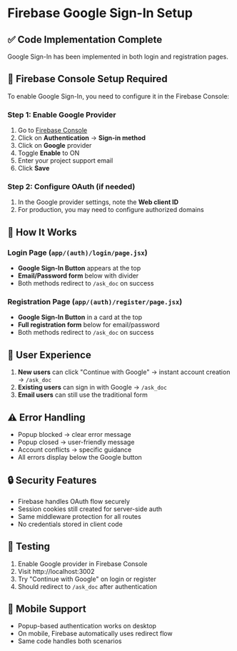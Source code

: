 # Firebase Google Sign-In Setup

## ✅ Code Implementation Complete
Google Sign-In has been implemented in both login and registration pages.

## 🔧 Firebase Console Setup Required

To enable Google Sign-In, you need to configure it in the Firebase Console:

### Step 1: Enable Google Provider
1. Go to [Firebase Console](https://console.firebase.google.com/project/stone-sense-f18d2/authentication/providers)
2. Click on **Authentication** → **Sign-in method**
3. Click on **Google** provider
4. Toggle **Enable** to ON
5. Enter your project support email
6. Click **Save**

### Step 2: Configure OAuth (if needed)
1. In the Google provider settings, note the **Web client ID**
2. For production, you may need to configure authorized domains

## 🚀 How It Works

### Login Page (`app/(auth)/login/page.jsx`)
- **Google Sign-In Button** appears at the top
- **Email/Password form** below with divider
- Both methods redirect to `/ask_doc` on success

### Registration Page (`app/(auth)/register/page.jsx`)  
- **Google Sign-In Button** in a card at the top
- **Full registration form** below for email/password
- Both methods redirect to `/ask_doc` on success

## 🎯 User Experience
1. **New users** can click "Continue with Google" → instant account creation → `/ask_doc`
2. **Existing users** can sign in with Google → `/ask_doc`
3. **Email users** can still use the traditional form

## ⚠️ Error Handling
- Popup blocked → clear error message
- Popup closed → user-friendly message  
- Account conflicts → specific guidance
- All errors display below the Google button

## 🔒 Security Features
- Firebase handles OAuth flow securely
- Session cookies still created for server-side auth
- Same middleware protection for all routes
- No credentials stored in client code

## 🧪 Testing
1. Enable Google provider in Firebase Console
2. Visit http://localhost:3002
3. Try "Continue with Google" on login or register
4. Should redirect to `/ask_doc` after authentication

## 📱 Mobile Support
- Popup-based authentication works on desktop
- On mobile, Firebase automatically uses redirect flow
- Same code handles both scenarios